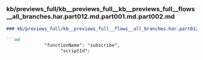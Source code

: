 ### kb/previews_full/kb__previews_full__kb__previews_full__flows__all_branches.har.part012.md.part001.md.part002.md

```md
### kb/previews_full/kb__previews_full__flows__all_branches.har.part012.md.part001.md (part 002)

```md
              "functionName": "subscribe",
                    "scriptId":
```

```

```
